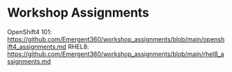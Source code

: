 # Workshop Assignments

OpenShift4 101: https://github.com/Emergent360/workshop_assignments/blob/main/openshift4_assignments.md
RHEL8: https://github.com/Emergent360/workshop_assignments/blob/main/rhel8_assignments.md
